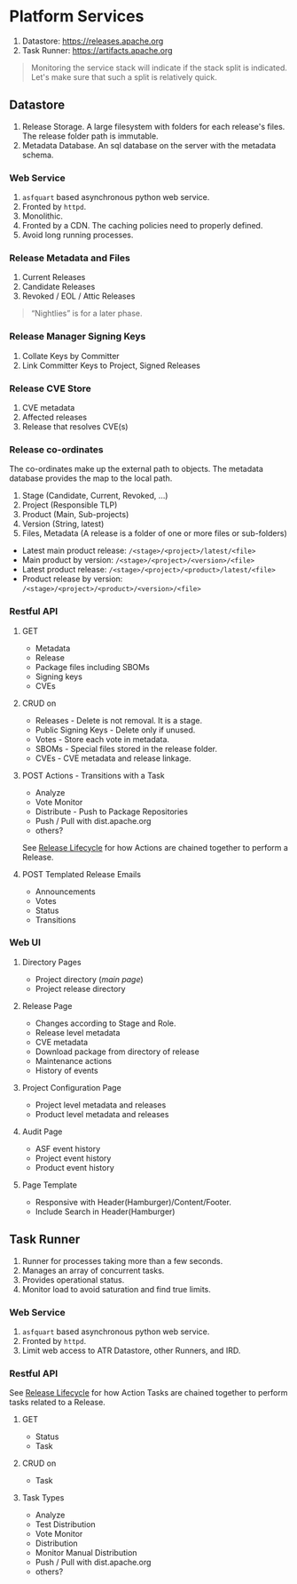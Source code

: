 # Platform Services

1. Datastore: https://releases.apache.org
2. Task Runner: https://artifacts.apache.org

> Monitoring the service stack will indicate if the stack split is indicated. Let's make sure that such a split is relatively quick.

## Datastore

1. Release Storage. A large filesystem with folders for each release's files. The release folder path is immutable.
2. Metadata Database. An sql database on the server with the metadata schema.

### Web Service

1. `asfquart` based asynchronous python web service.
2. Fronted by `httpd`.
3. Monolithic.
4. Fronted by a CDN. The caching policies need to properly defined.
5. Avoid long running processes.
   
### Release Metadata and Files

1. Current Releases
2. Candidate Releases
3. Revoked / EOL / Attic Releases

> “Nightlies” is for a later phase.

### Release Manager Signing Keys

1. Collate Keys by Committer
2. Link Committer Keys to Project, Signed Releases

### Release CVE Store

1. CVE metadata
3. Affected releases
4. Release that resolves CVE(s)

### Release co-ordinates

The co-ordinates make up the external path to objects. The metadata database provides the map to the local path.

1. Stage (Candidate, Current, Revoked, …)
2. Project (Responsible TLP)
3. Product (Main, Sub-projects)
4. Version (String, latest)
5. Files, Metadata (A release is a folder of one or more files or sub-folders)

- Latest main product release: `/<stage>/<project>/latest/<file>`
- Main product by version: `/<stage>/<project>/<version>/<file>`
- Latest product release: `/<stage>/<project>/<product>/latest/<file>`
- Product release by version: `/<stage>/<project>/<product>/<version>/<file>`

### Restful API

1. GET
   - Metadata
   - Release
   - Package files including SBOMs
   - Signing keys
   - CVEs

2. CRUD on 
   - Releases - Delete is not removal. It is a stage.
   - Public Signing Keys - Delete only if unused.
   - Votes - Store each vote in metadata.
   - SBOMs - Special files stored in the release folder.
   - CVEs - CVE metadata and release linkage.

3. POST Actions - Transitions with a Task
   - Analyze
   - Vote Monitor
   - Distribute - Push to Package Repositories
   - Push / Pull with dist.apache.org
   - others?

   See [Release Lifecycle](./lifecycle.md) for how Actions are chained together to perform a Release.

4. POST Templated Release Emails
   - Announcements
   - Votes
   - Status
   - Transitions

### Web UI

1. Directory Pages
   - Project directory (_main page_)
   - Project release directory

2. Release Page
   - Changes according to Stage and Role.
   - Release level metadata
   - CVE metadata
   - Download package from directory of release
   - Maintenance actions
   - History of events

3. Project Configuration Page
   - Project level metadata and releases
   - Product level metadata and releases

4. Audit Page
   - ASF event history
   - Project event history
   - Product event history

5. Page Template
   - Responsive with Header(Hamburger)/Content/Footer.
   - Include Search in Header(Hamburger)

## Task Runner

1. Runner for processes taking more than a few seconds.
2. Manages an array of concurrent tasks.
3. Provides operational status.
4. Monitor load to avoid saturation and find true limits.

### Web Service

1. `asfquart` based asynchronous python web service.
2. Fronted by `httpd`.
3. Limit web access to ATR Datastore, other Runners, and IRD.

### Restful API

See [Release Lifecycle](./lifecycle.md) for how Action Tasks are chained together to perform tasks related to a Release.

1. GET
   - Status
   - Task

2. CRUD on 
   - Task 

3. Task Types
   - Analyze
   - Test Distribution
   - Vote Monitor
   - Distribution
   - Monitor Manual Distribution
   - Push / Pull with dist.apache.org
   - others?

